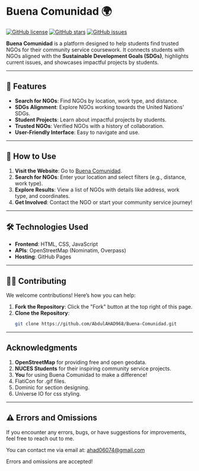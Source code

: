 # Buena Comunidad 🌍

[![GitHub license](https://img.shields.io/github/license/abdulahad968/Buena-Comunidad?color=blue)](https://github.com/abdulahad968/Buena-Comunidad/blob/main/LICENSE)
[![GitHub stars](https://img.shields.io/github/stars/abdulahad968/Buena-Comunidad?color=green)](https://github.com/abdulahad968/Buena-Comunidad/stargazers)
[![GitHub issues](https://img.shields.io/github/issues/abdulahad968/Buena-Comunidad?color=red)](https://github.com/abdulahad968/Buena-Comunidad/issues)

**Buena Comunidad** is a platform designed to help students find trusted NGOs for their community service coursework. It connects students with NGOs aligned with the **Sustainable Development Goals (SDGs)**, highlights current issues, and showcases impactful projects by students.

---

## 🌟 Features

- **Search for NGOs**: Find NGOs by location, work type, and distance.
- **SDGs Alignment**: Explore NGOs working towards the United Nations' SDGs.
- **Student Projects**: Learn about impactful projects by students.
- **Trusted NGOs**: Verified NGOs with a history of collaboration.
- **User-Friendly Interface**: Easy to navigate and use.

---

## 🚀 How to Use

1. **Visit the Website**: Go to [Buena Comunidad](https://abdulahad968.github.io/Buena-Comunidad/).
2. **Search for NGOs**: Enter your location and select filters (e.g., distance, work type).
3. **Explore Results**: View a list of NGOs with details like address, work type, and coordinates.
4. **Get Involved**: Contact the NGO or start your community service journey!

---

## 🛠️ Technologies Used

- **Frontend**: HTML, CSS, JavaScript
- **APIs**: OpenStreetMap (Nominatim, Overpass)
- **Hosting**: GitHub Pages

---

## 🧑‍💻 Contributing

We welcome contributions! Here’s how you can help:

1. **Fork the Repository**: Click the "Fork" button at the top right of this page.
2. **Clone the Repository**:
   ```bash
   git clone https://github.com/AbdulAHAD968/Buena-Comunidad.git

---

## Acknowledgments

1. **OpenStreetMap** for providing free and open geodata.
2. **NUCES Students** for their inspiring community service projects.
3. **You** for using Buena Comunidad to make a difference!
4. FlatiCon for .gif files.
5. Dominic for section designing.
6. Universe IO for css styling.

---


## ⚠️ Errors and Omissions

If you encounter any errors, bugs, or have suggestions for improvements, feel free to reach out to me.

You can contact me via email at: [ahad06074@gmail.com](mailto:ahad06074@gmail.com)

Errors and omissions are accepted!

